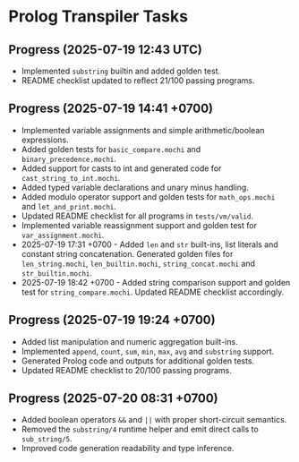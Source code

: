 # Prolog Transpiler Tasks

## Progress (2025-07-19 12:43 UTC)
- Implemented `substring` builtin and added golden test.
- README checklist updated to reflect 21/100 passing programs.

## Progress (2025-07-19 14:41 +0700)
- Implemented variable assignments and simple arithmetic/boolean expressions.
- Added golden tests for `basic_compare.mochi` and `binary_precedence.mochi`.
- Added support for casts to int and generated code for `cast_string_to_int.mochi`.
- Added typed variable declarations and unary minus handling.
- Added modulo operator support and golden tests for `math_ops.mochi` and `let_and_print.mochi`.
- Updated README checklist for all programs in `tests/vm/valid`.
- Implemented variable reassignment support and golden test for `var_assignment.mochi`.
- 2025-07-19 17:31 +0700 - Added `len` and `str` built-ins, list literals and constant string concatenation. Generated golden files for `len_string.mochi`, `len_builtin.mochi`, `string_concat.mochi` and `str_builtin.mochi`.
- 2025-07-19 18:42 +0700 - Added string comparison support and golden test for `string_compare.mochi`. Updated README checklist accordingly.

## Progress (2025-07-19 19:24 +0700)
- Added list manipulation and numeric aggregation built-ins.
- Implemented `append`, `count`, `sum`, `min`, `max`, `avg` and `substring` support.
- Generated Prolog code and outputs for additional golden tests.
- Updated README checklist to 20/100 passing programs.

## Progress (2025-07-20 08:31 +0700)
- Added boolean operators `&&` and `||` with proper short-circuit semantics.
- Removed the `substring/4` runtime helper and emit direct calls to `sub_string/5`.
- Improved code generation readability and type inference.
